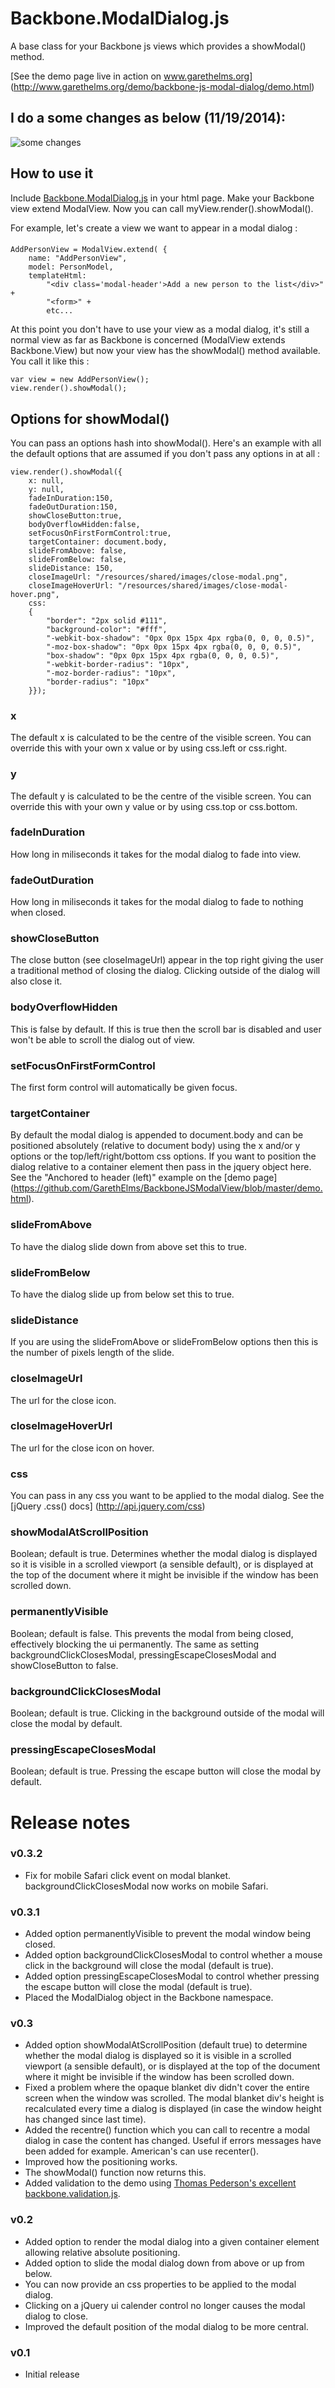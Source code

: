 # Backbone.ModalDialog.js

A base class for your Backbone js views which provides a showModal() method. 

[See the demo page live in action on www.garethelms.org] (http://www.garethelms.org/demo/backbone-js-modal-dialog/demo.html)

## I do a some changes as below (11/19/2014):   
![some changes](./changes.png)

## How to use it

Include [Backbone.ModalDialog.js](https://github.com/GarethElms/BackboneJSModalView/blob/master/Backbone.ModalDialog.js) in your html page. Make your Backbone view extend ModalView. Now you can call myView.render().showModal().

For example, let's create a view we want to appear in a modal dialog :

####
	AddPersonView = ModalView.extend( {
		name: "AddPersonView",
		model: PersonModel,
		templateHtml:
			"<div class='modal-header'>Add a new person to the list</div>" +
			"<form>" +
			etc...

At this point you don't have to use your view as a modal dialog, it's still a normal view as far as Backbone is concerned (ModalView extends Backbone.View) but now your view has the showModal() method available. You call it like this :

	var view = new AddPersonView();
	view.render().showModal();

## Options for showModal()
You can pass an options hash into showModal(). Here's an example with all the default options that are assumed if you don't pass any options in at all :

	view.render().showModal({
		x: null,
        y: null,
		fadeInDuration:150,
		fadeOutDuration:150,
		showCloseButton:true,
		bodyOverflowHidden:false,
		setFocusOnFirstFormControl:true,
		targetContainer: document.body,
		slideFromAbove: false,
		slideFromBelow: false,
		slideDistance: 150,
		closeImageUrl: "/resources/shared/images/close-modal.png",
		closeImageHoverUrl: "/resources/shared/images/close-modal-hover.png",
		css:
		{
			"border": "2px solid #111",
			"background-color": "#fff",
			"-webkit-box-shadow": "0px 0px 15px 4px rgba(0, 0, 0, 0.5)",
			"-moz-box-shadow": "0px 0px 15px 4px rgba(0, 0, 0, 0.5)",
			"box-shadow": "0px 0px 15px 4px rgba(0, 0, 0, 0.5)",
			"-webkit-border-radius": "10px",
			"-moz-border-radius": "10px",
			"border-radius": "10px"
		}});

### x
The default x is calculated to be the centre of the visible screen. You can override this with your own x value or by using css.left or css.right.

### y
The default y is calculated to be the centre of the visible screen. You can override this with your own y value or by using css.top or css.bottom.
		
### fadeInDuration
How long in miliseconds it takes for the modal dialog to fade into view.

### fadeOutDuration
How long in miliseconds it takes for the modal dialog to fade to nothing when closed.

### showCloseButton
The close button (see closeImageUrl) appear in the top right giving the user a traditional method of closing the dialog. Clicking outside of the dialog will also close it.

### bodyOverflowHidden
This is false by default. If this is true then the scroll bar is disabled and user won't be able to scroll the dialog out of view.

### setFocusOnFirstFormControl
The first form control will automatically be given focus.

### targetContainer
By default the modal dialog is appended to document.body and can be positioned absolutely (relative to document body) using the x and/or y options or the top/left/right/bottom css options. If you want to position the dialog relative to a container element then pass in the jquery object here. See the "Anchored to header (left)" example on the [demo page] (https://github.com/GarethElms/BackboneJSModalView/blob/master/demo.html).

### slideFromAbove
To have the dialog slide down from above set this to true.

### slideFromBelow
To have the dialog slide up from below set this to true.

### slideDistance
If you are using the slideFromAbove or slideFromBelow options then this is the number of pixels length of the slide.

### closeImageUrl
The url for the close icon.

### closeImageHoverUrl
The url for the close icon on hover.

### css
You can pass in any css you want to be applied to the modal dialog. See the [jQuery .css() docs] (http://api.jquery.com/css)

### showModalAtScrollPosition
Boolean; default is true. Determines whether the modal dialog is displayed so it is visible in a scrolled viewport (a sensible default), or is displayed at the top of the document where it might be invisible if the window has been scrolled down.

### permanentlyVisible
Boolean; default is false. This prevents the modal from being closed, effectively blocking the ui permanently. The same as setting backgroundClickClosesModal, pressingEscapeClosesModal and showCloseButton to false.

### backgroundClickClosesModal
Boolean; default is true. Clicking in the background outside of the modal will close the modal by default.

### pressingEscapeClosesModal
Boolean; default is true. Pressing the escape button will close the modal by default.

# Release notes

### v0.3.2
* Fix for mobile Safari click event on modal blanket. backgroundClickClosesModal now works on mobile Safari.

### v0.3.1
* Added option permanentlyVisible to prevent the modal window being closed.
* Added option backgroundClickClosesModal to control whether a mouse click in the background will close the modal (default is true).
* Added option pressingEscapeClosesModal to control whether pressing the escape button will close the modal (default is true).
* Placed the ModalDialog object in the Backbone namespace.

### v0.3
* Added option showModalAtScrollPosition (default true) to determine whether the modal dialog is displayed so it is visible in a scrolled viewport (a sensible default), or is displayed at the top of the document where it might be invisible if the window has been scrolled down.
* Fixed a problem where the opaque blanket div didn't cover the entire screen when the window was scrolled. The modal blanket div's height is recalculated every time a dialog is displayed (in case the window height has changed since last time).
* Added the recentre() function which you can call to recentre a modal dialog in case the content has changed. Useful if errors messages have been added for example. American's can use recenter().
* Improved how the positioning works.
* The showModal() function now returns this.
* Added validation to the demo using [Thomas Pederson's excellent backbone.validation.js](https://github.com/thedersen/backbone.validation).

### v0.2
* Added option to render the modal dialog into a given container element allowing relative absolute positioning.
* Added option to slide the modal dialog down from above or up from below.
* You can now provide an css properties to be applied to the modal dialog.
* Clicking on a jQuery ui calender control no longer causes the modal dialog to close.
* Improved the default position of the modal dialog to be more central.

### v0.1
* Initial release
